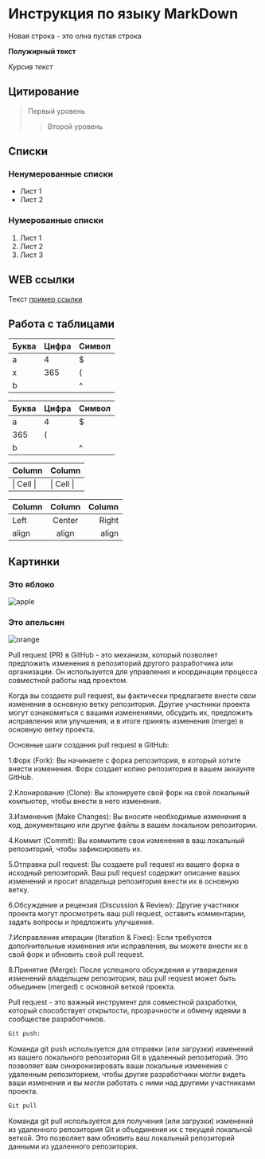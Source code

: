 # Инструкция по языку MarkDown

Новая строка - это олна пустая строка

**Полужирный текст**

*Курсив текст*

## Цитирование
> Первый уровень
>> Второй уровень

## Списки
### Ненумерованные списки
* Лист 1
* Лист 2
### Нумерованные списки
1. Лист 1
2. Лист 2
3. Лист 3

## WEB ссылки
Текст [пример ссылки](http.example.com "Всплывающая подсказка")

## Работа с таблицами

Буква | Цифра | Символ
------ | ------|----------
a      | 4     | $
x      | 365    | (
b      |       | ^  

Буква|Цифра|Символ
---|---|---
a|4|$
 |365|(
b| |^  

Column | Column
------ | ------
\| Cell \|| \| Cell \|  


Column | Column | Column
:----- | :----: | -----:
Left   | Center | Right
align  | align  | align

## Картинки

### Это яблоко

![apple](apple.jpg)

### Это апельсин

![orange](orange.png)


Pull request (PR) в GitHub - это механизм, который позволяет предложить изменения в репозиторий другого разработчика или организации. Он используется для управления и координации процесса совместной работы над проектом.

Когда вы создаете pull request, вы фактически предлагаете внести свои изменения в основную ветку репозитория. Другие участники проекта могут ознакомиться с вашими изменениями, обсудить их, предложить исправления или улучшения, и в итоге принять изменения (merge) в основную ветку проекта.

Основные шаги создания pull request в GitHub:

1.Форк (Fork): Вы начинаете с форка репозитория, в который хотите внести изменения. Форк создает копию репозитория в вашем аккаунте GitHub.

2.Клонирование (Clone): Вы клонируете свой форк на свой локальный компьютер, чтобы внести в него изменения.

3.Изменения (Make Changes): Вы вносите необходимые изменения в код, документацию или другие файлы в вашем локальном репозитории.

4.Коммит (Commit): Вы коммитите свои изменения в ваш локальный репозиторий, чтобы зафиксировать их.

5.Отправка pull request: Вы создаете pull request из вашего форка в исходный репозиторий. Ваш pull request содержит описание ваших изменений и просит владельца репозитория внести их в основную ветку.

6.Обсуждение и рецензия (Discussion & Review): Другие участники проекта могут просмотреть ваш pull request, оставить комментарии, задать вопросы и предложить улучшения.

7.Исправление итерации (Iteration & Fixes): Если требуются дополнительные изменения или исправления, вы можете внести их в свой форк и обновить свой pull request.

8.Принятие (Merge): После успешного обсуждения и утверждения изменений владельцем репозитория, ваш pull request может быть объединен (merged) с основной веткой проекта.

Pull request - это важный инструмент для совместной разработки, который способствует открытости, прозрачности и обмену идеями в сообществе разработчиков.

```sh
Git push:
```
Команда git push используется для отправки (или загрузки) изменений из вашего локального репозитория Git в удаленный репозиторий. Это позволяет вам синхронизировать ваши локальные изменения с удаленным репозиторием, чтобы другие разработчики могли видеть ваши изменения и вы могли работать с ними над другими участниками проекта.

```sh
Git pull
```
Команда git pull используется для получения (или загрузки) изменений из удаленного репозитория Git и объединения их с текущей локальной веткой. Это позволяет вам обновить ваш локальный репозиторий данными из удаленного репозитория.